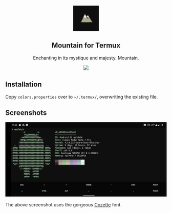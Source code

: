 <p align="center">
    <img src="/img/mountain.png" width="80" />
    <h2 align="center">Mountain for Termux</h2>
</p>

<p align="center">Enchanting in its mystique and majesty. Mountain.</p>

<p align="center">
    <a href="https://github.com/mountain-theme/Mountain">
        <img src="https://img.shields.io/static/v1?label=Powered%20By&message=Mountain&color=9ec49f&style=for-the-badge&labelColor=0f0f0f" />
    </a>
</p>

## Installation
Copy `colors.properties` over to `~/.termux/`, overwriting the existing file.

## Screenshots
![Termux screenshot](/img/termux.png)

The above screenshot uses the gorgeous [Cozette](https://github.com/slavfox/Cozette) font. 
